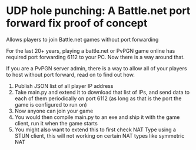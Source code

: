 # UDP hole punching: A Battle.net port forward fix proof of concept
Allows players to join Battle.net games without port forwarding

For the last 20+ years, playing a battle.net or PvPGN game online has required port forwarding 6112 to your PC. Now there is a way around that.

If you are a PvPGN server admin, there is a way to allow all of your players to host without port forward, read on to find out how.

1. Publish JSON list of all player IP address
2. Take main.py and extend it to download that list of IPs, and send data to each of them periodically on port 6112 (as long as that is the port the game is configured to run on)
3. Now anyone can join your game
4. You would then compile main.py to an exe and ship it with the game client, run it when the game starts
5. You might also want to extend this to first check NAT Type using a STUN client, this will not working on certain NAT types like symmetric NAT
